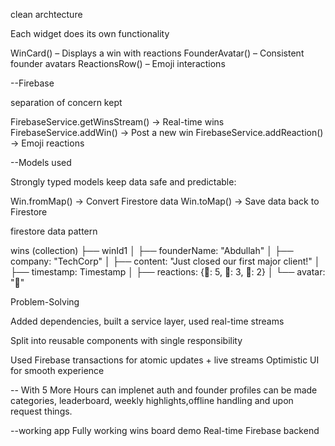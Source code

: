 clean archtecture

Each widget does its own functionality

 WinCard() – Displays a win with reactions
 FounderAvatar() – Consistent founder avatars
 ReactionsRow() – Emoji interactions


--Firebase

separation of concern kept

 FirebaseService.getWinsStream() → Real-time wins
 FirebaseService.addWin() → Post a new win
 FirebaseService.addReaction() → Emoji reactions

--Models used

Strongly typed models keep data safe and predictable:

 Win.fromMap() → Convert Firestore data
 Win.toMap() → Save data back to Firestore


firestore data pattern

wins (collection)
├── winId1
│   ├── founderName: "Abdullah"
│   ├── company: "TechCorp"
│   ├── content: "Just closed our first major client!"
│   ├── timestamp: Timestamp
│   ├── reactions: {🎉: 5, 🚀: 3, 💪: 2}
│   └── avatar: "🚀"




 Problem-Solving



 Added dependencies, built a service layer, used real-time streams

 Split into reusable components with single responsibility

 Used Firebase transactions for atomic updates + live streams
 Optimistic UI for smooth experience


-- With 5 More Hours
 can implenet auth and founder profiles can be made categories, leaderboard, weekly highlights,offline handling and upon request things.

--working app
Fully working wins board demo
 Real-time Firebase backend




